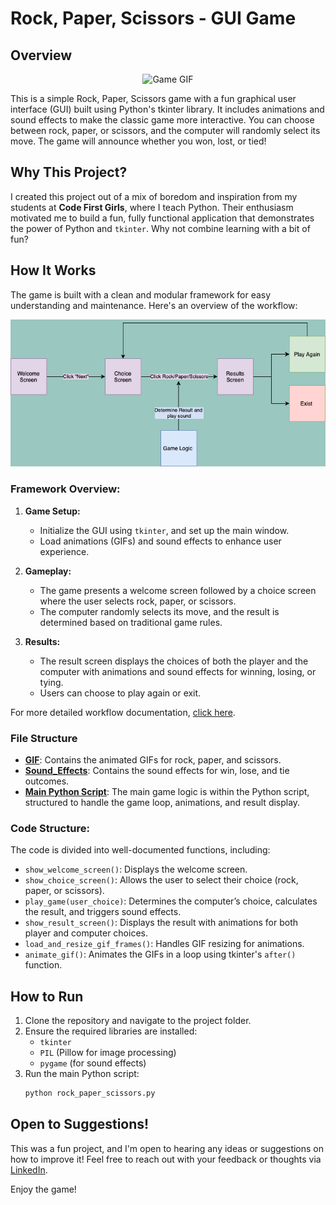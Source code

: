 # Rock, Paper, Scissors - GUI Game

## Overview

<p align="center">
  <img src="https://github.com/user-attachments/assets/f275d6bf-9bd7-4863-b00f-d51ad8badbe8" alt="Game GIF" width="600"/>
</p>

This is a simple Rock, Paper, Scissors game with a fun graphical user interface (GUI) built using Python's tkinter library. It includes animations and sound effects to make the classic game more interactive. You can choose between rock, paper, or scissors, and the computer will randomly select its move. The game will announce whether you won, lost, or tied!

## Why This Project?

I created this project out of a mix of boredom and inspiration from my students at **Code First Girls**, where I teach Python. Their enthusiasm motivated me to build a fun, fully functional application that demonstrates the power of Python and `tkinter`. Why not combine learning with a bit of fun?

## How It Works

The game is built with a clean and modular framework for easy understanding and maintenance. Here's an overview of the workflow:

<p align="center">
  <img src="https://github.com/hawra-nawi/Rock_Paper_Scissors/blob/main/Game%20Function%20Workflow/Image/workflow.png" alt="Game Workflow Diagram" width="600"/>
</p>

### Framework Overview:
1. **Game Setup:**
   - Initialize the GUI using `tkinter`, and set up the main window.
   - Load animations (GIFs) and sound effects to enhance user experience.

2. **Gameplay:**
   - The game presents a welcome screen followed by a choice screen where the user selects rock, paper, or scissors.
   - The computer randomly selects its move, and the result is determined based on traditional game rules.

3. **Results:**
   - The result screen displays the choices of both the player and the computer with animations and sound effects for winning, losing, or tying.
   - Users can choose to play again or exit.

For more detailed workflow documentation, [click here](https://github.com/hawra-nawi/Rock_Paper_Scissors/blob/main/Game%20Function%20Workflow/Rock%2C%20Paper%2C%20Scissors%20Game%20-%20Function%20Workflow.pdf).

### File Structure
- **[GIF](https://github.com/hawra-nawi/Rock_Paper_Scissors/tree/main/GIF)**: Contains the animated GIFs for rock, paper, and scissors.
- **[Sound_Effects](https://github.com/hawra-nawi/Rock_Paper_Scissors/tree/main/Sound_Effects)**: Contains the sound effects for win, lose, and tie outcomes.
- **[Main Python Script](https://github.com/hawra-nawi/Rock_Paper_Scissors/blob/main/rock_paper_scissors.py)**: The main game logic is within the Python script, structured to handle the game loop, animations, and result display.

### Code Structure:
The code is divided into well-documented functions, including:
- `show_welcome_screen()`: Displays the welcome screen.
- `show_choice_screen()`: Allows the user to select their choice (rock, paper, or scissors).
- `play_game(user_choice)`: Determines the computer’s choice, calculates the result, and triggers sound effects.
- `show_result_screen()`: Displays the result with animations for both player and computer choices.
- `load_and_resize_gif_frames()`: Handles GIF resizing for animations.
- `animate_gif()`: Animates the GIFs in a loop using tkinter's `after()` function.

## How to Run
1. Clone the repository and navigate to the project folder.
2. Ensure the required libraries are installed:
   - `tkinter`
   - `PIL` (Pillow for image processing)
   - `pygame` (for sound effects)
3. Run the main Python script:
   ```bash
   python rock_paper_scissors.py
   ```

## Open to Suggestions!
This was a fun project, and I'm open to hearing any ideas or suggestions on how to improve it! Feel free to reach out with your feedback or thoughts via [LinkedIn](https://www.linkedin.com/in/hawra-nawi05/).

Enjoy the game!
